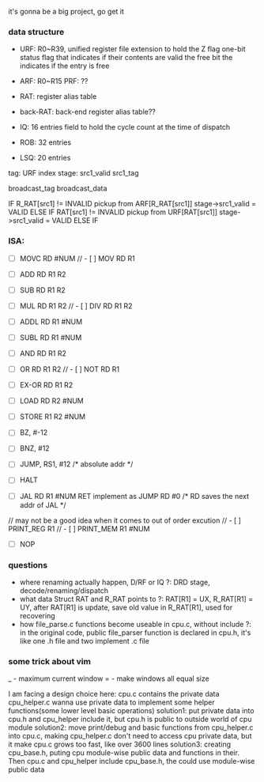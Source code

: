it's gonna be a big project, go get it

### data structure
- URF: R0~R39, unified register file
    extension to hold the Z flag
    one-bit status flag that indicates if their contents are valid
    the free bit the indicates if the entry is free
- ARF: R0~R15
    PRF: ??
- RAT: register alias table
- back-RAT: back-end register alias table??

- IQ: 16 entries
    field to hold the cycle count at the time of dispatch
- ROB: 32 entries
- LSQ: 20 entries

tag: URF index
stage: src1_valid src1_tag

broadcast_tag
broadcast_data

IF R_RAT[src1] != INVALID
    pickup from ARF[R_RAT[src1]]
    stage->src1_valid = VALID
ELSE IF RAT[src1] != INVALID
    pickup from URF[RAT[src1]]
    stage->src1_valid = VALID
ELSE IF

### ISA:
- [ ] MOVC RD #NUM
// - [ ] MOV RD R1

- [ ] ADD RD R1 R2
- [ ] SUB RD R1 R2
- [ ] MUL RD R1 R2
// - [ ] DIV RD R1 R2
- [ ] ADDL RD R1 #NUM
- [ ] SUBL RD R1 #NUM

- [ ] AND RD R1 R2
- [ ] OR RD R1 R2
// - [ ] NOT RD R1
- [ ] EX-OR RD R1 R2

- [ ] LOAD RD R2 #NUM
- [ ] STORE R1 R2 #NUM

- [ ] BZ, #-12
- [ ] BNZ, #12
- [ ] JUMP, RS1, #12 /* absolute addr */
- [ ] HALT
- [ ] JAL RD R1 #NUM
        RET implement as JUMP RD #0 /* RD saves the next addr of JAL */

// may not be a good idea when it comes to out of order excution
// - [ ] PRINT_REG R1
// - [ ] PRINT_MEM R1 #NUM
- [ ] NOP

### questions
- where renaming actually happen, D/RF or IQ ?:
  DRD stage, decode/renaming/dispatch
- what data Struct RAT and R_RAT points to ?:
  RAT[R1] = UX, R_RAT[R1] = UY, after RAT[R1] is update, save old value in R_RAT[R1], used for recovering
- how file_parse.c functions become useable in cpu.c, without include ?:
    in the original code, public file_parser function is declared in cpu.h, it's like one .h file and two implement .c file

### some trick about vim
<C-w> _     - maximum current window
<C-w> =     - make windows all equal size

I am facing a design choice here:
cpu.c contains the private data
cpu_helper.c wanna use private data to implement some helper functions(some lower level basic operations)
solution1: put private data into cpu.h and cpu_helper include it, but cpu.h is public to outside world of cpu module
solution2: move print/debug and basic functions from cpu_helper.c into cpu.c, making cpu_helper.c don't need to access cpu private data, but it make cpu.c grows too fast, like over 3600 lines
solution3: creating cpu_base.h, puting cpu module-wise public data and functions in their. Then cpu.c and cpu_helper include cpu_base.h, the could use module-wise public data
